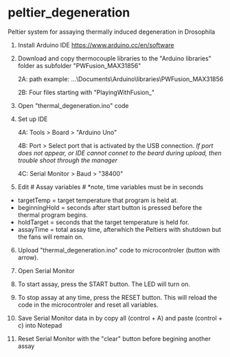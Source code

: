 # peltier_degeneration
Peltier system for assaying thermally induced degeneration in Drosophila

1) Install Arduino IDE 
https://www.arduino.cc/en/software

2) Download and copy thermocouple libraries to the "Arduino libraries" folder as subfolder "PWFusion_MAX31856"  

	2A: path example: ...\Documents\Arduino\libraries\PWFusion_MAX31856
	
	2B: Four files starting with "PlayingWithFusion_"

3) Open "thermal_degeneration.ino" code

4) Set up IDE

	4A: Tools > Board > "Arduino Uno"
	
	4B: Port > Select port that is activated by the USB connection.
						*If port does not appear, or IDE cannot connet to the beard during upload, then trouble shoot through the manager*

	4C: Serial Monitor > Baud > "38400"

5) Edit # Assay variables # *note, time variables must be in seconds
  - targetTemp = target temperature that program is held at. 
  - beginningHold = seconds after start button is pressed before the thermal program begins.
  - holdTarget = seconds that the target temperature is held for.
  - assayTime = total assay time, afterwhich the Peltiers with shutdown but the fans will remain on. 
  
6) Upload "thermal_degeneration.ino" code to microcontroler (button with arrow). 

7) Open Serial Monitor

8) To start assay, press the START button. The LED will turn on. 

9) To stop assay at any time, press the RESET button. This will reload the code in the microcontroler and reset all variables. 

10) Save Serial Monitor data in by copy all (control + A) and paste (control + c) into Notepad 

11) Reset Serial Monitor with the "clear" button before begining another assay 

